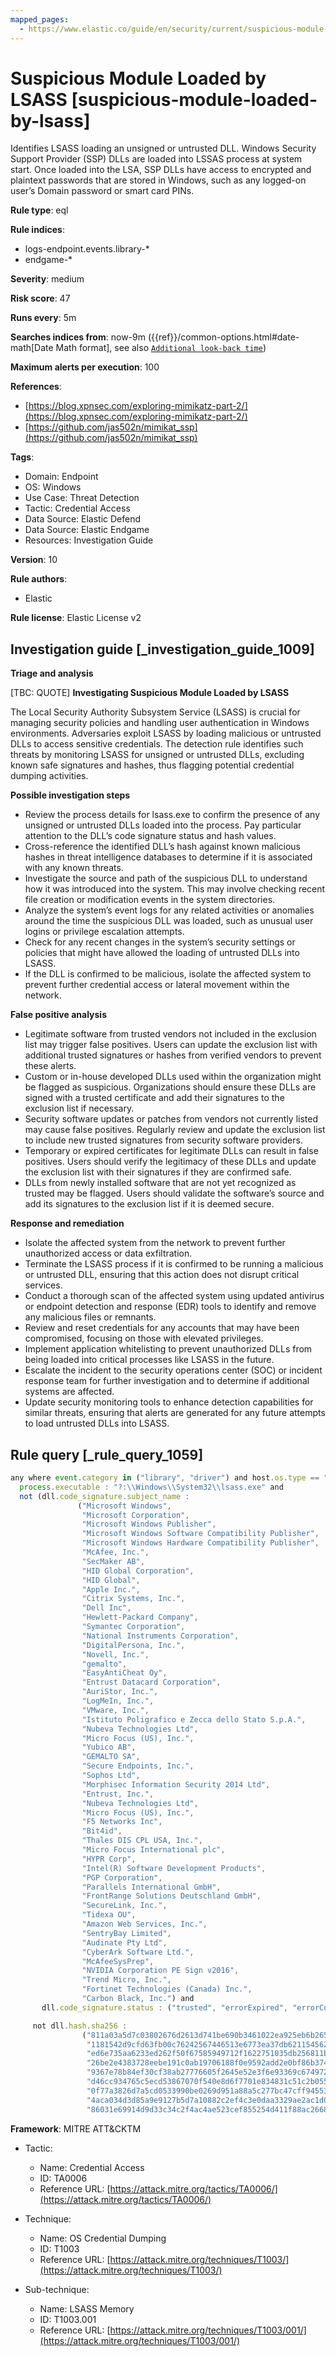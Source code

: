 ```yaml
---
mapped_pages:
  - https://www.elastic.co/guide/en/security/current/suspicious-module-loaded-by-lsass.html
---
```


# Suspicious Module Loaded by LSASS [suspicious-module-loaded-by-lsass]

Identifies LSASS loading an unsigned or untrusted DLL. Windows Security Support Provider (SSP) DLLs are loaded into LSSAS process at system start. Once loaded into the LSA, SSP DLLs have access to encrypted and plaintext passwords that are stored in Windows, such as any logged-on user’s Domain password or smart card PINs.

**Rule type**: eql

**Rule indices**:

* logs-endpoint.events.library-*
* endgame-*

**Severity**: medium

**Risk score**: 47

**Runs every**: 5m

**Searches indices from**: now-9m ({{ref}}/common-options.html#date-math[Date Math format], see also [`Additional look-back time`](docs-content://solutions/security/detect-and-alert/create-detection-rule.md#rule-schedule))

**Maximum alerts per execution**: 100

**References**:

* [https://blog.xpnsec.com/exploring-mimikatz-part-2/](https://blog.xpnsec.com/exploring-mimikatz-part-2/)
* [https://github.com/jas502n/mimikat_ssp](https://github.com/jas502n/mimikat_ssp)

**Tags**:

* Domain: Endpoint
* OS: Windows
* Use Case: Threat Detection
* Tactic: Credential Access
* Data Source: Elastic Defend
* Data Source: Elastic Endgame
* Resources: Investigation Guide

**Version**: 10

**Rule authors**:

* Elastic

**Rule license**: Elastic License v2

## Investigation guide [_investigation_guide_1009]

**Triage and analysis**

[TBC: QUOTE]
**Investigating Suspicious Module Loaded by LSASS**

The Local Security Authority Subsystem Service (LSASS) is crucial for managing security policies and handling user authentication in Windows environments. Adversaries exploit LSASS by loading malicious or untrusted DLLs to access sensitive credentials. The detection rule identifies such threats by monitoring LSASS for unsigned or untrusted DLLs, excluding known safe signatures and hashes, thus flagging potential credential dumping activities.

**Possible investigation steps**

* Review the process details for lsass.exe to confirm the presence of any unsigned or untrusted DLLs loaded into the process. Pay particular attention to the DLL’s code signature status and hash values.
* Cross-reference the identified DLL’s hash against known malicious hashes in threat intelligence databases to determine if it is associated with any known threats.
* Investigate the source and path of the suspicious DLL to understand how it was introduced into the system. This may involve checking recent file creation or modification events in the system directories.
* Analyze the system’s event logs for any related activities or anomalies around the time the suspicious DLL was loaded, such as unusual user logins or privilege escalation attempts.
* Check for any recent changes in the system’s security settings or policies that might have allowed the loading of untrusted DLLs into LSASS.
* If the DLL is confirmed to be malicious, isolate the affected system to prevent further credential access or lateral movement within the network.

**False positive analysis**

* Legitimate software from trusted vendors not included in the exclusion list may trigger false positives. Users can update the exclusion list with additional trusted signatures or hashes from verified vendors to prevent these alerts.
* Custom or in-house developed DLLs used within the organization might be flagged as suspicious. Organizations should ensure these DLLs are signed with a trusted certificate and add their signatures to the exclusion list if necessary.
* Security software updates or patches from vendors not currently listed may cause false positives. Regularly review and update the exclusion list to include new trusted signatures from security software providers.
* Temporary or expired certificates for legitimate DLLs can result in false positives. Users should verify the legitimacy of these DLLs and update the exclusion list with their signatures if they are confirmed safe.
* DLLs from newly installed software that are not yet recognized as trusted may be flagged. Users should validate the software’s source and add its signatures to the exclusion list if it is deemed secure.

**Response and remediation**

* Isolate the affected system from the network to prevent further unauthorized access or data exfiltration.
* Terminate the LSASS process if it is confirmed to be running a malicious or untrusted DLL, ensuring that this action does not disrupt critical services.
* Conduct a thorough scan of the affected system using updated antivirus or endpoint detection and response (EDR) tools to identify and remove any malicious files or remnants.
* Review and reset credentials for any accounts that may have been compromised, focusing on those with elevated privileges.
* Implement application whitelisting to prevent unauthorized DLLs from being loaded into critical processes like LSASS in the future.
* Escalate the incident to the security operations center (SOC) or incident response team for further investigation and to determine if additional systems are affected.
* Update security monitoring tools to enhance detection capabilities for similar threats, ensuring that alerts are generated for any future attempts to load untrusted DLLs into LSASS.


## Rule query [_rule_query_1059]

```js
any where event.category in ("library", "driver") and host.os.type == "windows" and
  process.executable : "?:\\Windows\\System32\\lsass.exe" and
  not (dll.code_signature.subject_name :
               ("Microsoft Windows",
                "Microsoft Corporation",
                "Microsoft Windows Publisher",
                "Microsoft Windows Software Compatibility Publisher",
                "Microsoft Windows Hardware Compatibility Publisher",
                "McAfee, Inc.",
                "SecMaker AB",
                "HID Global Corporation",
                "HID Global",
                "Apple Inc.",
                "Citrix Systems, Inc.",
                "Dell Inc",
                "Hewlett-Packard Company",
                "Symantec Corporation",
                "National Instruments Corporation",
                "DigitalPersona, Inc.",
                "Novell, Inc.",
                "gemalto",
                "EasyAntiCheat Oy",
                "Entrust Datacard Corporation",
                "AuriStor, Inc.",
                "LogMeIn, Inc.",
                "VMware, Inc.",
                "Istituto Poligrafico e Zecca dello Stato S.p.A.",
                "Nubeva Technologies Ltd",
                "Micro Focus (US), Inc.",
                "Yubico AB",
                "GEMALTO SA",
                "Secure Endpoints, Inc.",
                "Sophos Ltd",
                "Morphisec Information Security 2014 Ltd",
                "Entrust, Inc.",
                "Nubeva Technologies Ltd",
                "Micro Focus (US), Inc.",
                "F5 Networks Inc",
                "Bit4id",
                "Thales DIS CPL USA, Inc.",
                "Micro Focus International plc",
                "HYPR Corp",
                "Intel(R) Software Development Products",
                "PGP Corporation",
                "Parallels International GmbH",
                "FrontRange Solutions Deutschland GmbH",
                "SecureLink, Inc.",
                "Tidexa OU",
                "Amazon Web Services, Inc.",
                "SentryBay Limited",
                "Audinate Pty Ltd",
                "CyberArk Software Ltd.",
                "McAfeeSysPrep",
                "NVIDIA Corporation PE Sign v2016",
                "Trend Micro, Inc.",
                "Fortinet Technologies (Canada) Inc.",
                "Carbon Black, Inc.") and
       dll.code_signature.status : ("trusted", "errorExpired", "errorCode_endpoint*", "errorChaining")) and

     not dll.hash.sha256 :
                ("811a03a5d7c03802676d2613d741be690b3461022ea925eb6b2651a5be740a4c",
                 "1181542d9cfd63fb00c76242567446513e6773ea37db6211545629ba2ecf26a1",
                 "ed6e735aa6233ed262f50f67585949712f1622751035db256811b4088c214ce3",
                 "26be2e4383728eebe191c0ab19706188f0e9592add2e0bf86b37442083ae5e12",
                 "9367e78b84ef30cf38ab27776605f2645e52e3f6e93369c674972b668a444faa",
                 "d46cc934765c5ecd53867070f540e8d6f7701e834831c51c2b0552aba871921b",
                 "0f77a3826d7a5cd0533990be0269d951a88a5c277bc47cff94553330b715ec61",
                 "4aca034d3d85a9e9127b5d7a10882c2ef4c3e0daa3329ae2ac1d0797398695fb",
                 "86031e69914d9d33c34c2f4ac4ae523cef855254d411f88ac26684265c981d95")
```

**Framework**: MITRE ATT&CKTM

* Tactic:

    * Name: Credential Access
    * ID: TA0006
    * Reference URL: [https://attack.mitre.org/tactics/TA0006/](https://attack.mitre.org/tactics/TA0006/)

* Technique:

    * Name: OS Credential Dumping
    * ID: T1003
    * Reference URL: [https://attack.mitre.org/techniques/T1003/](https://attack.mitre.org/techniques/T1003/)

* Sub-technique:

    * Name: LSASS Memory
    * ID: T1003.001
    * Reference URL: [https://attack.mitre.org/techniques/T1003/001/](https://attack.mitre.org/techniques/T1003/001/)



